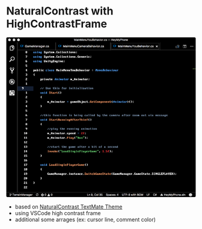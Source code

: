 # NaturalContrast with HighContrastFrame

![image](https://github.com/DarthEnder/Lamb.and.Hammer-VSCode-Theme/blob/master/ss.png?raw=true)

* based on [NaturalContrast TextMate Theme](http://colorsublime.com/theme/NaturalContrast)
* using VSCode high contrast frame
* additional some arrages (ex: cursor line, comment color)
